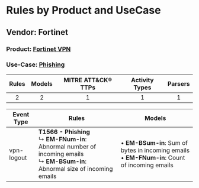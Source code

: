Rules by Product and UseCase
============================
Vendor: Fortinet
----------------
### Product: [Fortinet VPN](../ds_fortinet_fortinet_vpn.md)
### Use-Case: [Phishing](../../../../UseCases/uc_phishing.md)

| Rules | Models | MITRE ATT&CK® TTPs | Activity Types | Parsers |
|:-----:|:------:|:------------------:|:--------------:|:-------:|
|   2   |   2    |         1          |       1        |    1    |

| Event Type | Rules    | Models    |
| ---------- | ---- | ---- |
| vpn-logout | <b>T1566 - Phishing</b><br> ↳ <b>EM-FNum-in</b>: Abnormal number of incoming emails<br> ↳ <b>EM-BSum-in</b>: Abnormal size of incoming emails |  • <b>EM-BSum-in</b>: Sum of bytes in incoming emails<br> • <b>EM-FNum-in</b>: Count of incoming emails |